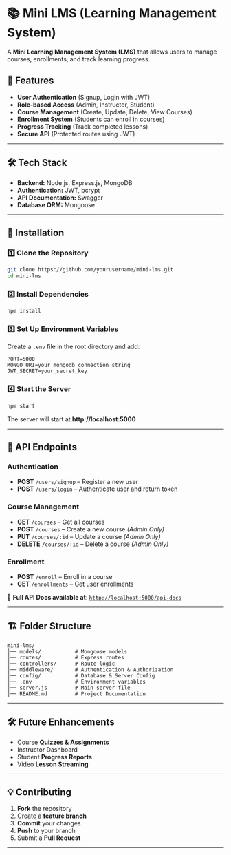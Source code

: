 

# 📚 Mini LMS (Learning Management System)

A **Mini Learning Management System (LMS)** that allows users to manage courses, enrollments, and track learning progress.  

## 🚀 Features

- **User Authentication** (Signup, Login with JWT)
- **Role-based Access** (Admin, Instructor, Student)
- **Course Management** (Create, Update, Delete, View Courses)
- **Enrollment System** (Students can enroll in courses)
- **Progress Tracking** (Track completed lessons)
- **Secure API** (Protected routes using JWT)

---

## 🛠️ Tech Stack

- **Backend:** Node.js, Express.js, MongoDB
- **Authentication:** JWT, bcrypt
- **API Documentation:** Swagger
- **Database ORM:** Mongoose

---

## 📌 Installation

### 1️⃣ Clone the Repository  
```sh
git clone https://github.com/yourusername/mini-lms.git
cd mini-lms
```

### 2️⃣ Install Dependencies  
```sh
npm install
```

### 3️⃣ Set Up Environment Variables  

Create a `.env` file in the root directory and add:  
```
PORT=5000
MONGO_URI=your_mongodb_connection_string
JWT_SECRET=your_secret_key
```

### 4️⃣ Start the Server  
```sh
npm start
```
The server will start at **http://localhost:5000**  

---

## 🔗 API Endpoints  

### **Authentication**
- **POST** `/users/signup` – Register a new user  
- **POST** `/users/login` – Authenticate user and return token  

### **Course Management**  
- **GET** `/courses` – Get all courses  
- **POST** `/courses` – Create a new course *(Admin Only)*  
- **PUT** `/courses/:id` – Update a course *(Admin Only)*  
- **DELETE** `/courses/:id` – Delete a course *(Admin Only)*  

### **Enrollment**  
- **POST** `/enroll` – Enroll in a course  
- **GET** `/enrollments` – Get user enrollments  

📄 **Full API Docs available at**: [`http://localhost:5000/api-docs`](http://localhost:5000/api-docs)  

---

## 🏗️ Folder Structure  

```
mini-lms/
│── models/           # Mongoose models
│── routes/           # Express routes
│── controllers/      # Route logic
│── middleware/       # Authentication & Authorization
│── config/           # Database & Server Config
│── .env              # Environment variables
│── server.js         # Main server file
│── README.md         # Project Documentation
```

---

## 🛠️ Future Enhancements
- Course **Quizzes & Assignments**
- Instructor Dashboard  
- Student **Progress Reports**
- Video **Lesson Streaming**

---

## 💡 Contributing  

1. **Fork** the repository  
2. Create a **feature branch**  
3. **Commit** your changes  
4. **Push** to your branch  
5. Submit a **Pull Request**  

---

